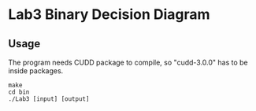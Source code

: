 # Lab3 Binary Decision Diagram
## Usage
The program needs CUDD package to compile, so "cudd-3.0.0" has to be inside packages.
```
make
cd bin
./Lab3 [input] [output]
```